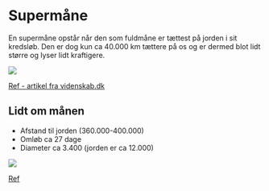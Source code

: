 # Supermåne

En supermåne opstår når den som fuldmåne er tættest på jorden i sit kredsløb. Den er dog kun ca 40.000 km tættere på os og er dermed blot lidt større og lyser lidt kraftigere.

![](https://videnskab.dk/files/styles/columns_6_12_desktop/public/articles_inline/supermaanebillede_0.jpg?itok=1bHSXrUG&timestamp=1475067687)

[Ref - artikel fra videnskab.dk](https://videnskab.dk/naturvidenskab/supermaane-2016-er-en-storm-i-et-glas-vand)

## Lidt om månen

- Afstand til jorden (360.000-400.000)
- Omløb ca 27 dage
- Diameter ca 3.400 (jorden er ca 12.000) 

![](https://upload.wikimedia.org/wikipedia/commons/thumb/d/dd/Full_Moon_Luc_Viatour.jpg/500px-Full_Moon_Luc_Viatour.jpg)

[Ref](https://da.wikipedia.org/wiki/M%C3%A5nen)
